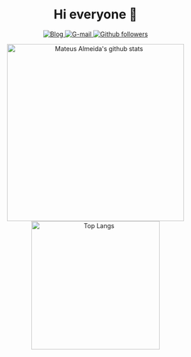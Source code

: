 <h1 align="center">Hi everyone 👋</h1>

<p align="center">
  <a href="https://imsouza.github.io/" target="_blank"> <img src="https://img.shields.io/badge/Portfolio-imsouza.github.com-%23333?style=for-the-badge" alt="Blog" /> </a>
  <a href="mailto:mateusalmeida0715@gmail.com" target="_blank"> <img src="https://img.shields.io/badge/-Gmail-DD4D40?style=for-the-badge&labelColor=DD4D40&logo=gmail&logoColor=white&link=mateusalmeida0715@gmail.com" alt="G-mail" /> </a>
  <a href="https://github.com/imsouza?tab=followers" target="_blank"> <img src="https://img.shields.io/github/followers/imsouza.svg?style=for-the-badge&label=Follow&maxAge=2592000" alt="Github followers" /> </a>
</p>

<p align="center">
<img width="400" alt="Mateus Almeida's github stats" src="https://github-readme-stats.vercel.app/api?username=imsouza&count_private=true&theme=midnight-purple&show_icons=true" />
<img width="290" alt="Top Langs" src="https://github-readme-stats.vercel.app/api/top-langs/?username=imsouza&layout=compact&langs_count=8&theme=midnight-purple&show_icons=true" />
</p>
